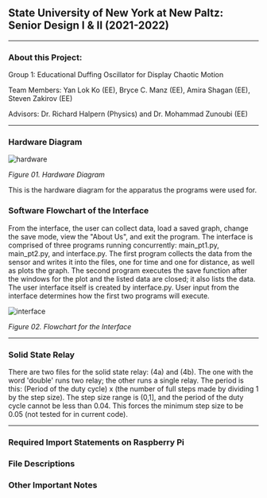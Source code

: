 ## State University of New York at New Paltz: Senior Design I & II (2021-2022)
***
### About this Project:
Group 1: Educational Duffing Oscillator for Display Chaotic Motion

Team Members: Yan Lok Ko (EE), Bryce C. Manz (EE), Amira Shagan (EE), Steven Zakirov (EE)

Advisors: Dr. Richard Halpern (Physics) and Dr. Mohammad Zunoubi (EE)
***

### Hardware Diagram

![hardware](https://user-images.githubusercontent.com/100855196/168207415-3be740d0-8f18-4b6e-a5ba-d93967334297.PNG)

*Figure 01. Hardware Diagram*

This is the hardware diagram for the apparatus the programs were used for.

### Software Flowchart of the Interface
From the interface, the user can collect data, load a saved graph, change the save mode, view the "About Us", and exit the program. The interface is comprised of three programs running concurrently: main_pt1.py, main_pt2.py, and interface.py. The first program collects the data from the sensor and writes it into the files, one for time and one for distance, as well as plots the graph. The second program executes the save function after the windows for the plot and the listed data are closed; it also lists the data. The user interface itself is created by interface.py. User input from the interface determines how the first two programs will execute.

![interface](https://user-images.githubusercontent.com/100855196/168206307-388bd44c-f87f-4ab0-b0ee-81be744a5bc1.PNG)

*Figure 02. Flowchart for the Interface*
***
### Solid State Relay
There are two files for the solid state relay: (4a) and (4b). The one with the word 'double' runs two relay; the other runs a single relay. The period is this: (Period of the duty cycle) x (the number of full steps made by dividing 1 by the step size). The step size range is (0,1], and the period of the duty cycle cannot be less than 0.04. This forces the minimum step size to be 0.05 (not tested for in current code).

***

### Required Import Statements on Raspberry Pi
### File Descriptions
### Other Important Notes
